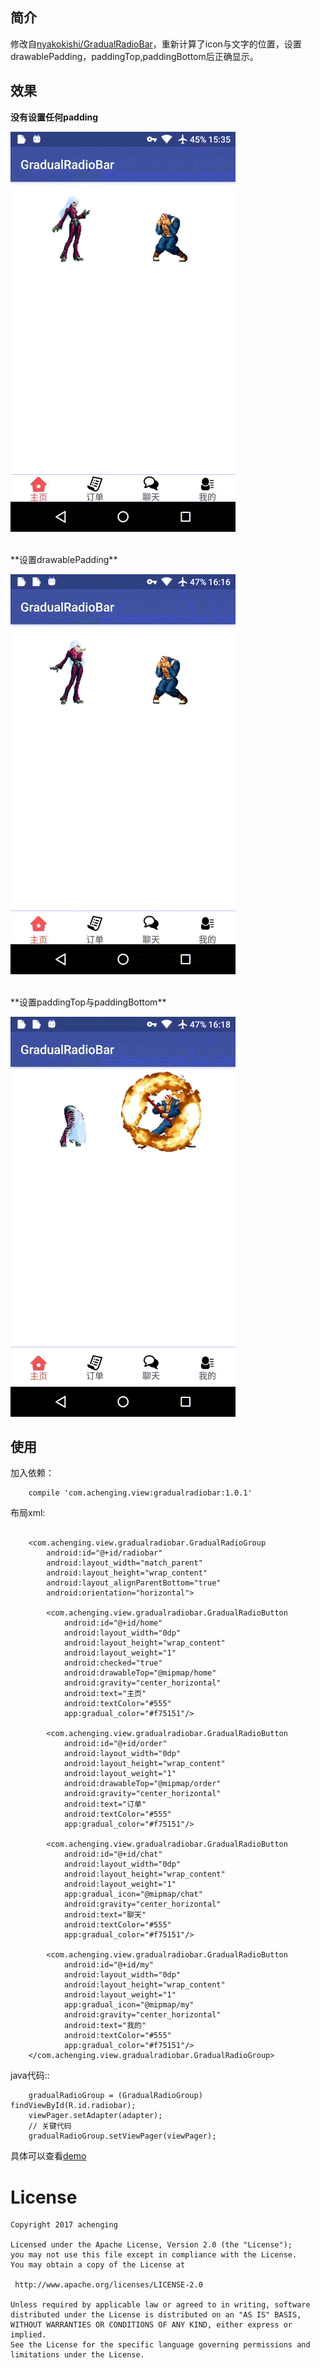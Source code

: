 ## 简介
修改自[nyakokishi/GradualRadioBar](https://github.com/nyakokishi/GradualRadioBar)，重新计算了icon与文字的位置，设置drawablePadding，paddingTop,paddingBottom后正确显示。
 
## 效果
**没有设置任何padding**

![image](gif/screen_gradual_radiobar.gif)

<br/>
**设置drawablePadding**

![image](gif/screen_gradual_radiobar2.gif)

<br/>
**设置paddingTop与paddingBottom**

![image](gif/screen_gradual_radiobar3.gif)

## 使用
加入依赖：
```
    compile 'com.achenging.view:gradualradiobar:1.0.1'
```

布局xml:
```

    <com.achenging.view.gradualradiobar.GradualRadioGroup
        android:id="@+id/radiobar"
        android:layout_width="match_parent"
        android:layout_height="wrap_content"
        android:layout_alignParentBottom="true"
        android:orientation="horizontal">

        <com.achenging.view.gradualradiobar.GradualRadioButton
            android:id="@+id/home"
            android:layout_width="0dp"
            android:layout_height="wrap_content"
            android:layout_weight="1"
            android:checked="true"
            android:drawableTop="@mipmap/home"
            android:gravity="center_horizontal"
            android:text="主页"
            android:textColor="#555"
            app:gradual_color="#f75151"/>

        <com.achenging.view.gradualradiobar.GradualRadioButton
            android:id="@+id/order"
            android:layout_width="0dp"
            android:layout_height="wrap_content"
            android:layout_weight="1"
            android:drawableTop="@mipmap/order"
            android:gravity="center_horizontal"
            android:text="订单"
            android:textColor="#555"
            app:gradual_color="#f75151"/>

        <com.achenging.view.gradualradiobar.GradualRadioButton
            android:id="@+id/chat"
            android:layout_width="0dp"
            android:layout_height="wrap_content"
            android:layout_weight="1"
            app:gradual_icon="@mipmap/chat"
            android:gravity="center_horizontal"
            android:text="聊天"
            android:textColor="#555"
            app:gradual_color="#f75151"/>

        <com.achenging.view.gradualradiobar.GradualRadioButton
            android:id="@+id/my"
            android:layout_width="0dp"
            android:layout_height="wrap_content"
            android:layout_weight="1"
            app:gradual_icon="@mipmap/my"
            android:gravity="center_horizontal"
            android:text="我的"
            android:textColor="#555"
            app:gradual_color="#f75151"/>
    </com.achenging.view.gradualradiobar.GradualRadioGroup> 
```


java代码::
```
    gradualRadioGroup = (GradualRadioGroup) findViewById(R.id.radiobar);
    viewPager.setAdapter(adapter);
    // 关键代码
    gradualRadioGroup.setViewPager(viewPager);
```

具体可以查看[demo](https://github.com/achenging/GradualRadioBar/tree/master/demo)




License
============

    Copyright 2017 achenging

    Licensed under the Apache License, Version 2.0 (the "License");
    you may not use this file except in compliance with the License.
    You may obtain a copy of the License at

     http://www.apache.org/licenses/LICENSE-2.0

    Unless required by applicable law or agreed to in writing, software
    distributed under the License is distributed on an "AS IS" BASIS,
    WITHOUT WARRANTIES OR CONDITIONS OF ANY KIND, either express or implied.
    See the License for the specific language governing permissions and
    limitations under the License.
